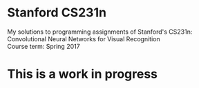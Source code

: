 # Stanford CS231n
My solutions to programming assignments of Stanford's CS231n: Convolutional Neural Networks for Visual Recognition<br>
Course term: Spring 2017

# This is a work in progress
